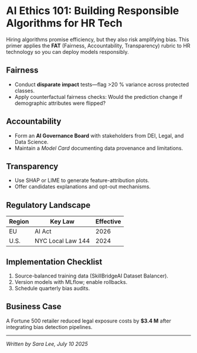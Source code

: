 # AI Ethics 101: Building Responsible Algorithms for HR Tech

Hiring algorithms promise efficiency, but they also risk amplifying bias. This primer applies the **FAT** (Fairness, Accountability, Transparency) rubric to HR technology so you can deploy models responsibly.

## Fairness

* Conduct **disparate impact** tests—flag >20 % variance across protected classes.
* Apply counterfactual fairness checks: Would the prediction change if demographic attributes were flipped?

## Accountability

* Form an **AI Governance Board** with stakeholders from DEI, Legal, and Data Science.
* Maintain a *Model Card* documenting data provenance and limitations.

## Transparency

* Use SHAP or LIME to generate feature-attribution plots.
* Offer candidates explanations and opt-out mechanisms.

## Regulatory Landscape

| Region | Key Law | Effective |
|--------|---------|-----------|
| EU | AI Act | 2026 |
| U.S. | NYC Local Law 144 | 2024 |

## Implementation Checklist

1. Source-balanced training data (SkillBridgeAI Dataset Balancer).
2. Version models with MLflow; enable rollbacks.
3. Schedule quarterly bias audits.

## Business Case

A Fortune 500 retailer reduced legal exposure costs by **$3.4 M** after integrating bias detection pipelines.

---
*Written by Sara Lee, July 10 2025*
